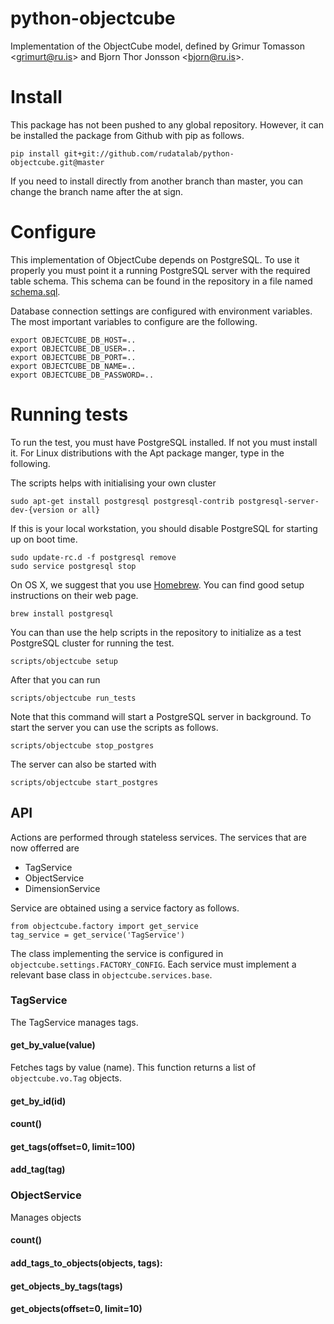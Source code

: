 # python-objectcube
Implementation of the ObjectCube model, defined by Grimur Tomasson
&lt;grimurt@ru.is> and Bjorn Thor Jonsson &lt;bjorn@ru.is>.

# Install
This package has not been pushed to any global repository. However, it can be
installed the package from Github with pip as follows.

    pip install git+git://github.com/rudatalab/python-objectcube.git@master

If you need to install directly from another branch than master, you can change
the branch name after the at sign.

# Configure
This implementation of ObjectCube depends on PostgreSQL. To use it properly you
must point it a running PostgreSQL server with the required table schema.  This
schema can be found in the repository in a file named
[schema.sql](https://raw.githubusercontent.com/rudatalab/python-objectcube/master/schema.sql).

Database connection settings are configured with environment variables. The
most important variables to configure are the following.

    export OBJECTCUBE_DB_HOST=..
    export OBJECTCUBE_DB_USER=..
    export OBJECTCUBE_DB_PORT=..
    export OBJECTCUBE_DB_NAME=..
    export OBJECTCUBE_DB_PASSWORD=..

# Running tests
To run the test, you must have PostgreSQL installed. If not you must install
it. For Linux distributions with the Apt package manger, type in the following.

The scripts helps with initialising your own cluster

    sudo apt-get install postgresql postgresql-contrib postgresql-server-dev-{version or all}

If this is your local workstation, you should disable PostgreSQL for starting
up on boot time.

    sudo update-rc.d -f postgresql remove
    sudo service postgresql stop

On OS X, we suggest that you use [Homebrew](http://brew.sh/). You can find good
setup instructions on their web page.

    brew install postgresql

You can than use the help scripts in the repository to initialize as a test
PostgreSQL cluster for running the test.
    
    scripts/objectcube setup

After that you can run

    scripts/objectcube run_tests

Note that this command will start a PostgreSQL server in background. To start the server you can
use the scripts as follows.

    scripts/objectcube stop_postgres

The server can also be started with

    scripts/objectcube start_postgres

## API

Actions are performed through stateless services. The services that are now offerred are 

- TagService
- ObjectService
- DimensionService

Service are obtained using a service factory as follows.

	from objectcube.factory import get_service
	tag_service = get_service('TagService')

The class implementing the service is configured in `objectcube.settings.FACTORY_CONFIG`. Each service must implement a relevant base class in `objectcube.services.base`.

### TagService
The TagService manages tags.

#### get_by_value(value)
Fetches tags by value (name). This function returns a list of `objectcube.vo.Tag` objects.

#### get_by_id(id)
#### count()
#### get_tags(offset=0, limit=100)
#### add_tag(tag)

### ObjectService
Manages objects
#### count()
#### add_tags_to_objects(objects, tags):
#### get_objects_by_tags(tags)
#### get_objects(offset=0, limit=10)

